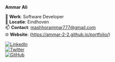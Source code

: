 **Ammar Ali**

💼 **Werk**: Software Developer  
📍 **Locatie**: Eindhoven  
📫 **Contact**: mashhorammar777@gmail.com   
🌐 **Website**: (https://ammar-2-2.github.io/portfolio/)

[![LinkedIn](https://img.shields.io/badge/LinkedIn-%230077B5.svg?&style=flat-square&logo=linkedin&logoColor=white)](https://linkedin.com/in/jouwprofiel)  
[![Twitter](https://img.shields.io/badge/Twitter-%231DA1F2.svg?&style=flat-square&logo=twitter&logoColor=white)](https://twitter.com/jouwprofiel)  
[![GitHub](https://img.shields.io/badge/GitHub-%23181717.svg?&style=flat-square&logo=github&logoColor=white)](https://github.com/jouwgebruikersnaam)  
